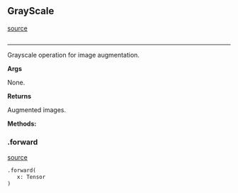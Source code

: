 #


## GrayScale
[source](https://github.com/RLE-Foundation/Hsuanwu/blob/main/hsuanwu/xplore/augmentation/grayscale.py/#L7)
```python 

```


---
Grayscale operation for image augmentation.


**Args**

None.


**Returns**

Augmented images.


**Methods:**


### .forward
[source](https://github.com/RLE-Foundation/Hsuanwu/blob/main/hsuanwu/xplore/augmentation/grayscale.py/#L20)
```python
.forward(
   x: Tensor
)
```

